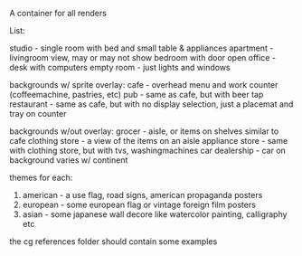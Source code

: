 A container for all renders

List:

studio - single room with bed and small table & appliances
apartment - livingroom view, may or may not show bedroom with door open
office - desk with computers
empty room - just lights and windows

backgrounds w/ sprite overlay:
cafe - overhead menu and work counter (coffeemachine, pastries, etc)
pub - same as cafe, but with beer tap
restaurant - same as cafe, but with no display selection, just a placemat and tray on counter

backgrounds w/out overlay:
grocer - aisle, or items on shelves similar to cafe
clothing store - a view of the items on an aisle
appliance store - same with clothing store, but with tvs, washingmachines
car dealership - car on background varies w/ continent

themes for each:
1. american - a use flag, road signs, american propaganda posters
2. european - some european flag or vintage foreign film posters
3. asian - some japanese wall decore like watercolor painting, calligraphy etc

the cg references folder should contain some examples


